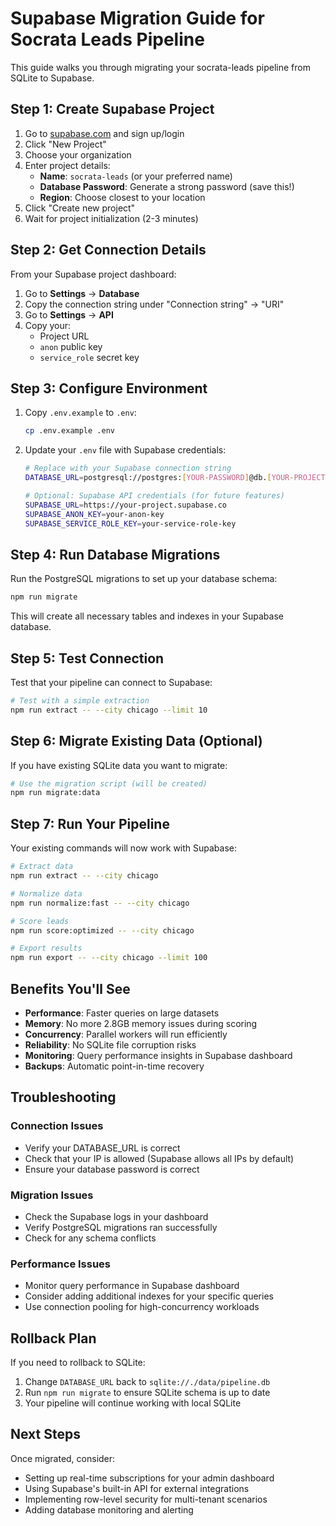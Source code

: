 # Supabase Migration Guide for Socrata Leads Pipeline

This guide walks you through migrating your socrata-leads pipeline from SQLite to Supabase.

## Step 1: Create Supabase Project

1. Go to [supabase.com](https://supabase.com) and sign up/login
2. Click "New Project"
3. Choose your organization
4. Enter project details:
   - **Name**: `socrata-leads` (or your preferred name)
   - **Database Password**: Generate a strong password (save this!)
   - **Region**: Choose closest to your location
5. Click "Create new project"
6. Wait for project initialization (2-3 minutes)

## Step 2: Get Connection Details

From your Supabase project dashboard:

1. Go to **Settings** → **Database**
2. Copy the connection string under "Connection string" → "URI"
3. Go to **Settings** → **API**
4. Copy your:
   - Project URL
   - `anon` public key  
   - `service_role` secret key

## Step 3: Configure Environment

1. Copy `.env.example` to `.env`:
   ```bash
   cp .env.example .env
   ```

2. Update your `.env` file with Supabase credentials:
   ```bash
   # Replace with your Supabase connection string
   DATABASE_URL=postgresql://postgres:[YOUR-PASSWORD]@db.[YOUR-PROJECT-REF].supabase.co:5432/postgres
   
   # Optional: Supabase API credentials (for future features)
   SUPABASE_URL=https://your-project.supabase.co
   SUPABASE_ANON_KEY=your-anon-key
   SUPABASE_SERVICE_ROLE_KEY=your-service-role-key
   ```

## Step 4: Run Database Migrations

Run the PostgreSQL migrations to set up your database schema:

```bash
npm run migrate
```

This will create all necessary tables and indexes in your Supabase database.

## Step 5: Test Connection

Test that your pipeline can connect to Supabase:

```bash
# Test with a simple extraction
npm run extract -- --city chicago --limit 10
```

## Step 6: Migrate Existing Data (Optional)

If you have existing SQLite data you want to migrate:

```bash
# Use the migration script (will be created)
npm run migrate:data
```

## Step 7: Run Your Pipeline

Your existing commands will now work with Supabase:

```bash
# Extract data
npm run extract -- --city chicago

# Normalize data  
npm run normalize:fast -- --city chicago

# Score leads
npm run score:optimized -- --city chicago

# Export results
npm run export -- --city chicago --limit 100
```

## Benefits You'll See

- **Performance**: Faster queries on large datasets
- **Memory**: No more 2.8GB memory issues during scoring
- **Concurrency**: Parallel workers will run efficiently
- **Reliability**: No SQLite file corruption risks
- **Monitoring**: Query performance insights in Supabase dashboard
- **Backups**: Automatic point-in-time recovery

## Troubleshooting

### Connection Issues
- Verify your DATABASE_URL is correct
- Check that your IP is allowed (Supabase allows all IPs by default)
- Ensure your database password is correct

### Migration Issues
- Check the Supabase logs in your dashboard
- Verify PostgreSQL migrations ran successfully
- Check for any schema conflicts

### Performance Issues
- Monitor query performance in Supabase dashboard
- Consider adding additional indexes for your specific queries
- Use connection pooling for high-concurrency workloads

## Rollback Plan

If you need to rollback to SQLite:

1. Change `DATABASE_URL` back to `sqlite://./data/pipeline.db`
2. Run `npm run migrate` to ensure SQLite schema is up to date
3. Your pipeline will continue working with local SQLite

## Next Steps

Once migrated, consider:
- Setting up real-time subscriptions for your admin dashboard
- Using Supabase's built-in API for external integrations
- Implementing row-level security for multi-tenant scenarios
- Adding database monitoring and alerting
